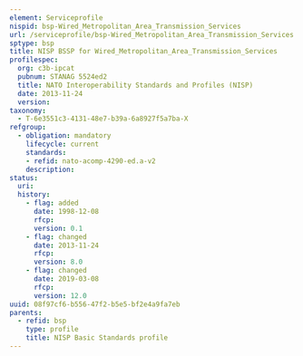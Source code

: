 ```yaml
---
element: Serviceprofile
nispid: bsp-Wired_Metropolitan_Area_Transmission_Services
url: /serviceprofile/bsp-Wired_Metropolitan_Area_Transmission_Services.html
sptype: bsp
title: NISP BSSP for Wired_Metropolitan_Area_Transmission_Services
profilespec:
  org: c3b-ipcat
  pubnum: STANAG 5524ed2
  title: NATO Interoperability Standards and Profiles (NISP)
  date: 2013-11-24
  version: 
taxonomy:
  - T-6e3551c3-4131-48e7-b39a-6a8927f5a7ba-X
refgroup:
  - obligation: mandatory
    lifecycle: current
    standards: 
    - refid: nato-acomp-4290-ed.a-v2
    description: 
status:
  uri: 
  history: 
    - flag: added
      date: 1998-12-08
      rfcp: 
      version: 0.1
    - flag: changed
      date: 2013-11-24
      rfcp: 
      version: 8.0
    - flag: changed
      date: 2019-03-08
      rfcp: 
      version: 12.0
uuid: 08f97cf6-b556-47f2-b5e5-bf2e4a9fa7eb
parents:
  - refid: bsp
    type: profile
    title: NISP Basic Standards profile
---
```

